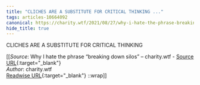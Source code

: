 ```yaml
---
title: "CLICHES ARE A SUBSTITUTE FOR CRITICAL THINKING ..."
tags: articles-10664092
canonical: https://charity.wtf/2021/08/27/why-i-hate-the-phrase-breaking-down-silos/
hide_title: true
---
```


CLICHES ARE A SUBSTITUTE FOR CRITICAL THINKING


[[_Source_: Why I hate the phrase “breaking down silos” – charity.wtf - [Source URL](https://charity.wtf/2021/08/27/why-i-hate-the-phrase-breaking-down-silos/){:target="_blank"}<br>
_Author_: charity.wtf<br>
[Readwise URL](https://readwise.io/open/219931650){:target="_blank"}
::wrap]]